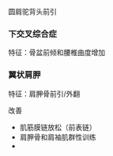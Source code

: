 圆肩驼背头前引





### 下交叉综合症

特征：骨盆前倾和腰椎曲度增加







### 翼状肩胛

特征：肩胛骨前引/外翻

改善

- 肌筋膜链放松（前表链）
- 肩胛骨和肩袖肌群性训练
- 